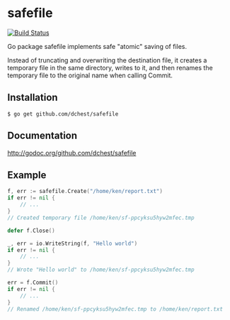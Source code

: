 # safefile

[![Build Status](https://travis-ci.org/dchest/safefile.png)](https://travis-ci.org/dchest/safefile)

Go package safefile implements safe "atomic" saving of files.

Instead of truncating and overwriting the destination file, it creates a
temporary file in the same directory, writes to it, and then renames the
temporary file to the original name when calling Commit.

## Installation

```
$ go get github.com/dchest/safefile
```

## Documentation
	
 <http://godoc.org/github.com/dchest/safefile>

## Example

```go
f, err := safefile.Create("/home/ken/report.txt")
if err != nil {
	// ...
}
// Created temporary file /home/ken/sf-ppcyksu5hyw2mfec.tmp

defer f.Close()

_, err = io.WriteString(f, "Hello world")
if err != nil {
	// ...
}
// Wrote "Hello world" to /home/ken/sf-ppcyksu5hyw2mfec.tmp

err = f.Commit()
if err != nil {
    // ...
}
// Renamed /home/ken/sf-ppcyksu5hyw2mfec.tmp to /home/ken/report.txt
```

